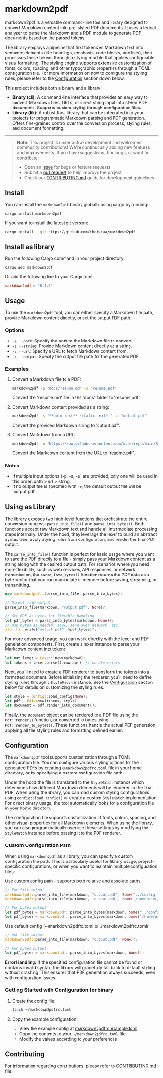 # markdown2pdf
markdown2pdf is a versatile command-line tool and library designed to convert Markdown content into pre-styled PDF documents. It uses a lexical analyzer to parse the Markdown and a PDF module to generate PDF documents based on the parsed tokens.

The library employs a pipeline that first tokenizes Markdown text into semantic elements (like headings, emphasis, code blocks, and lists), then processes these tokens through a styling module that applies configurable visual formatting. The styling engine supports extensive customization of fonts, colors, spacing, and other typographic properties through a TOML configuration file. For more information on how to configure the styling rules, please refer to the [Configuration](#configuration) section down below.

This project includes both a binary and a library:
- **Binary (cli)**: A command-line interface that provides an easy way to convert Markdown files, URLs, or direct string input into styled PDF documents. Supports custom styling through configuration files.
- **Library (lib)**: A robust Rust library that can be integrated into your projects for programmatic Markdown parsing and PDF generation. Offers fine-grained control over the conversion process, styling rules, and document formatting.

---

> **Note:** This project is under active development and welcomes community contributions!
> We're continuously adding new features and improvements. If you have suggestions, find bugs, or want to contribute:
> - Open an [issue](https://github.com/theiskaa/markdown2pdf/issues) for bugs or feature requests
> - Submit a [pull request](https://github.com/theiskaa/markdown2pdf/pulls) to help improve the project
> - Check our [CONTRIBUTING.md](CONTRIBUTING.md) guide for development guidelines

## Install

You can install the `markdown2pdf` binary globally using cargo by running:
```bash
cargo install markdown2pdf
```

If you want to install the latest git version:
```bash
cargo install --git https://github.com/theiskaa/markdown2pdf
```

## Install as library

Run the following Cargo command in your project directory:
```bash
cargo add markdown2pdf
```

Or add the following line to your Cargo.toml:
```toml
markdown2pdf = "0.1.4"
```

## Usage
To use the `markdown2pdf` tool, you can either specify a Markdown file path, provide Markdown content directly, or set the output PDF path.
### Options
- `-p`, `--path`: Specify the path to the Markdown file to convert.
- `-s`, `--string`: Provide Markdown content directly as a string.
- `-u`, `--url`: Specify a URL to fetch Markdown content from.
- `-o`, `--output`: Specify the output file path for the generated PDF.

### Examples
1. Convert a Markdown file to a PDF:
   ```bash
   markdown2pdf -p "docs/resume.md" -o "resume.pdf"
   ```

   Convert the 'resume.md' file in the 'docs' folder to 'resume.pdf'.

2. Convert Markdown content provided as a string:
   ```bash
   markdown2pdf -s "**bold text** *italic text*." -o "output.pdf"
   ```

   Convert the provided Markdown string to 'output.pdf'.

3. Convert Markdown from a URL:
   ```bash
   markdown2pdf -u "https://raw.githubusercontent.com/user/repo/main/README.md" -o "readme.pdf"
   ```

   Convert the Markdown content from the URL to 'readme.pdf'.

### Notes
- If multiple input options (-p, -s, -u) are provided, only one will be used in this order: path > url > string
- If no output file is specified with `-o`, the default output file will be 'output.pdf'.

## Using as Library
The library exposes two high-level functions that orchestrate the entire conversion process: `parse_into_file()` and `parse_into_bytes()`. Both functions accept raw Markdown text and handle all intermediate processing steps internally. Under the hood, they leverage the lexer to build an abstract syntax tree, apply styling rules from configuration, and render the final PDF output.

The `parse_into_file()` function is perfect for basic usage where you want to save the PDF directly to a file - simply pass your Markdown content as a string along with the desired output path. For scenarios where you need more flexibility, such as web services, API responses, or network transmission, the `parse_into_bytes()` function returns the PDF data as a byte vector that you can manipulate in memory before saving, streaming, or transmitting.

```rust
use markdown2pdf::{parse_into_file, parse_into_bytes};

// Direct file output
parse_into_file(markdown, "output.pdf", None)?;

// Get PDF as bytes for flexible handling
let pdf_bytes = parse_into_bytes(markdown, None)?;
// Use bytes as needed: save, send over network, etc.
std::fs::write("output.pdf", &pdf_bytes)?;
```

For more advanced usage, you can work directly with the lexer and PDF generation components. First, create a lexer instance to parse your Markdown content into tokens
```rust
let mut lexer = Lexer::new(markdown);
let tokens = lexer.parse().unwrap(); // handle errors
```

Next, you'll need to create a PDF renderer to transform the tokens into a formatted document. Before initializing the renderer, you'll need to define styling rules through a `StyleMatch` instance. See the [Configuration](#configuration) section below for details on customizing the styling rules.
```rust
let style = config::load_config(None);
let pdf = Pdf::new(tokens, style);
let document = pdf.render_into_document();
```

Finally, the `Document` object can be rendered to a PDF file using the `Pdf::render()` function, or converted to bytes using `Pdf::render_to_bytes()`. These functions handle the actual PDF generation, applying all the styling rules and formatting defined earlier:

## Configuration
The `markdown2pdf` tool supports customization through a TOML configuration file. You can configure various styling options for the generated PDFs by creating a `markdown2pdfrc.toml` file in your home directory, or by specifying a custom configuration file path.

Under the hood the file is translated to the `StyleMatch` instance which determines how different Markdown elements will be rendered in the final PDF. When using the library, you can load custom styling configurations using `config::load_config()` or create a custom `StyleMatch` implementation. For direct binary usage, the tool automatically looks for a configuration file in your home directory.

The configuration file supports customization of fonts, colors, spacing, and other visual properties for all Markdown elements. When using the library, you can also programmatically override these settings by modifying the `StyleMatch` instance before passing it to the PDF renderer.

### Custom Configuration Path
When using `markdown2pdf` as a library, you can specify a custom configuration file path. This is particularly useful for library usage, project-specific configurations, or when you want to maintain multiple configuration files:

Use custom config path - supports both relative and absolute paths
```rust
// For file output
markdown2pdf::parse_into_file(markdown, "output.pdf", Some("../config.toml"))?;
markdown2pdf::parse_into_file(markdown, "output.pdf", Some("/home/user/configs/style.toml"))?;

// For bytes output
let pdf_bytes = markdown2pdf::parse_into_bytes(markdown, Some("../config.toml"))?;
let pdf_bytes = markdown2pdf::parse_into_bytes(markdown, Some("/home/user/configs/style.toml"))?;
```

Use default config (~/markdown2pdfrc.toml or ./markdown2pdfrc.toml)
```rust
// For file output
markdown2pdf::parse_into_file(markdown, "output.pdf", None)?;

// For bytes output
let pdf_bytes = markdown2pdf::parse_into_bytes(markdown, None)?;
```

**Error Handling:**
If the specified configuration file cannot be found or contains invalid syntax, the library will gracefully fall back to default styling without crashing. This ensures that PDF generation always succeeds, even with configuration issues.

### Getting Started with Configuration for binary
1. Create the config file:
   ```bash
   touch ~/markdown2pdfrc.toml
   ```

2. Copy the example configuration:
   - View the example config at [markdown2pdfrc.example.toml](markdown2pdfrc.example.toml)
   - Copy the contents to your `~/markdown2pdfrc.toml` file
   - Modify the values according to your preferences

## Contributing
For information regarding contributions, please refer to [CONTRIBUTING.md](CONTRIBUTING.md) file.
